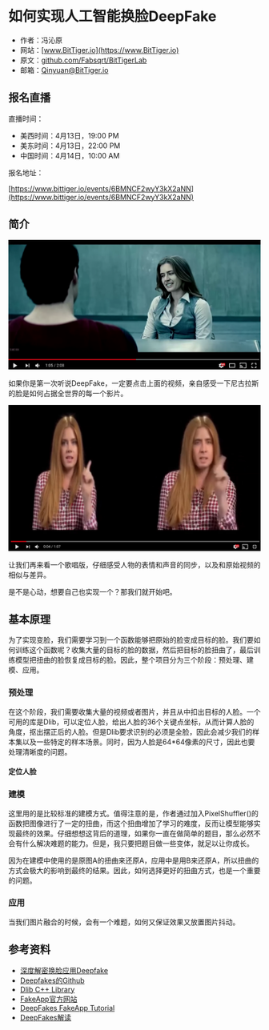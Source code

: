 # 如何实现人工智能换脸DeepFake

- 作者：冯沁原
- 网站：[www.BitTiger.io](https://www.BitTiger.io)
- 原文：[github.com/Fabsqrt/BitTigerLab](https://github.com/Fabsqrt/BitTigerLab)
- 邮箱：Qinyuan@BitTiger.io

## 报名直播

直播时间：

- 美西时间：4月13日，19:00 PM
- 美东时间：4月13日，22:00 PM
- 中国时间：4月14日，10:00 AM

报名地址：

[https://www.bittiger.io/events/6BMNCF2wyY3kX2aNN](https://www.bittiger.io/events/6BMNCF2wyY3kX2aNN)

## 简介

[![](i/cage.png)](https://www.youtube.com/watch?v=BU9YAHigNx8 "Nick Cage DeepFakes Movie Compilation")

如果你是第一次听说DeepFake，一定要点击上面的视频，亲自感受一下尼古拉斯的脸是如何占据全世界的每一个影片。

[![](i/cage2.png)](https://www.youtube.com/watch?v=RdH7JoZZC2M "Deepfakes real time side by side comparison Amy Adams & Nick Cage")

让我们再来看一个歌唱版，仔细感受人物的表情和声音的同步，以及和原始视频的相似与差异。

是不是心动，想要自己也实现一个？那我们就开始吧。

## 基本原理

为了实现变脸，我们需要学习到一个函数能够把原始的脸变成目标的脸。我们要如何训练这个函数呢？收集大量的目标的脸的数据，然后把目标的脸扭曲了，最后训练模型把扭曲的脸恢复成目标的脸。因此，整个项目分为三个阶段：预处理、建模、应用。

### 预处理

在这个阶段，我们需要收集大量的视频或者图片，并且从中扣出目标的人脸。一个可用的库是Dlib，可以定位人脸，给出人脸的36个关键点坐标，从而计算人脸的角度，抠出摆正后的人脸。但是Dlib要求识别的必须是全脸，因此会减少我们的样本集以及一些特定的样本场景。同时，因为人脸是64*64像素的尺寸，因此也要处理清晰度的问题。

#### 定位人脸

### 建模

这里用的是比较标准的建模方式。值得注意的是，作者通过加入PixelShuffler()的函数把图像进行了一定的扭曲，而这个扭曲增加了学习的难度，反而让模型能够实现最终的效果。仔细想想这背后的道理，如果你一直在做简单的题目，那么必然不会有什么解决难题的能力。但是，我只要把题目做一些变体，就足以让你成长。

因为在建模中使用的是原图A的扭曲来还原A，应用中是用B来还原A，所以扭曲的方式会极大的影响到最终的结果。因此，如何选择更好的扭曲方式，也是一个重要的问题。

### 应用

当我们图片融合的时候，会有一个难题，如何又保证效果又放置图片抖动。

## 参考资料

- [深度解密换脸应用Deepfake](https://zhuanlan.zhihu.com/p/34042498)
- [Deepfakes的Github](https://github.com/deepfakes/faceswap)
- [Dlib C++ Library](http://dlib.net/)
- [FakeApp官方网站](https://www.fakeapp.org/)
- [DeepFakes FakeApp Tutorial](https://www.deepfakes.club/tutorial/)
- [DeepFakes解读](https://www.youtube.com/watch?v=7XchCsYtYMQ)
